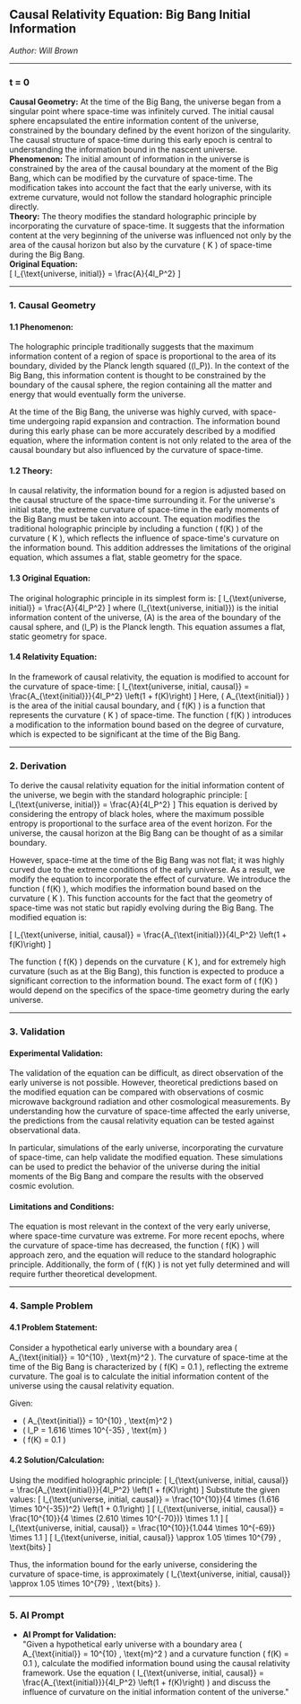 ## **Causal Relativity Equation:** Big Bang Initial Information

*Author: Will Brown*

---

### **t = 0**  
**Causal Geometry:** At the time of the Big Bang, the universe began from a singular point where space-time was infinitely curved. The initial causal sphere encapsulated the entire information content of the universe, constrained by the boundary defined by the event horizon of the singularity. The causal structure of space-time during this early epoch is central to understanding the information bound in the nascent universe.  
**Phenomenon:** The initial amount of information in the universe is constrained by the area of the causal boundary at the moment of the Big Bang, which can be modified by the curvature of space-time. The modification takes into account the fact that the early universe, with its extreme curvature, would not follow the standard holographic principle directly.  
**Theory:** The theory modifies the standard holographic principle by incorporating the curvature of space-time. It suggests that the information content at the very beginning of the universe was influenced not only by the area of the causal horizon but also by the curvature \( K \) of space-time during the Big Bang.  
**Original Equation:**  
\[
I_{\text{universe, initial}} = \frac{A}{4l_P^2}
\]

---

### **1. Causal Geometry**  
#### **1.1 Phenomenon:**  
The holographic principle traditionally suggests that the maximum information content of a region of space is proportional to the area of its boundary, divided by the Planck length squared (\(l_P\)). In the context of the Big Bang, this information content is thought to be constrained by the boundary of the causal sphere, the region containing all the matter and energy that would eventually form the universe.

At the time of the Big Bang, the universe was highly curved, with space-time undergoing rapid expansion and contraction. The information bound during this early phase can be more accurately described by a modified equation, where the information content is not only related to the area of the causal boundary but also influenced by the curvature of space-time.

#### **1.2 Theory:**  
In causal relativity, the information bound for a region is adjusted based on the causal structure of the space-time surrounding it. For the universe's initial state, the extreme curvature of space-time in the early moments of the Big Bang must be taken into account. The equation modifies the traditional holographic principle by including a function \( f(K) \) of the curvature \( K \), which reflects the influence of space-time's curvature on the information bound. This addition addresses the limitations of the original equation, which assumes a flat, stable geometry for the space.

#### **1.3 Original Equation:**  
The original holographic principle in its simplest form is:
\[
I_{\text{universe, initial}} = \frac{A}{4l_P^2}
\]
where \(I_{\text{universe, initial}}\) is the initial information content of the universe, \(A\) is the area of the boundary of the causal sphere, and \(l_P\) is the Planck length. This equation assumes a flat, static geometry for space.

#### **1.4 Relativity Equation:**  
In the framework of causal relativity, the equation is modified to account for the curvature of space-time:
\[
I_{\text{universe, initial, causal}} = \frac{A_{\text{initial}}}{4l_P^2} \left(1 + f(K)\right)
\]
Here, \( A_{\text{initial}} \) is the area of the initial causal boundary, and \( f(K) \) is a function that represents the curvature \( K \) of space-time. The function \( f(K) \) introduces a modification to the information bound based on the degree of curvature, which is expected to be significant at the time of the Big Bang.

---

### **2. Derivation**  

To derive the causal relativity equation for the initial information content of the universe, we begin with the standard holographic principle:
\[
I_{\text{universe, initial}} = \frac{A}{4l_P^2}
\]
This equation is derived by considering the entropy of black holes, where the maximum possible entropy is proportional to the surface area of the event horizon. For the universe, the causal horizon at the Big Bang can be thought of as a similar boundary.

However, space-time at the time of the Big Bang was not flat; it was highly curved due to the extreme conditions of the early universe. As a result, we modify the equation to incorporate the effect of curvature. We introduce the function \( f(K) \), which modifies the information bound based on the curvature \( K \). This function accounts for the fact that the geometry of space-time was not static but rapidly evolving during the Big Bang. The modified equation is:

\[
I_{\text{universe, initial, causal}} = \frac{A_{\text{initial}}}{4l_P^2} \left(1 + f(K)\right)
\]

The function \( f(K) \) depends on the curvature \( K \), and for extremely high curvature (such as at the Big Bang), this function is expected to produce a significant correction to the information bound. The exact form of \( f(K) \) would depend on the specifics of the space-time geometry during the early universe.

---

### **3. Validation**  

#### **Experimental Validation:**  
The validation of the equation can be difficult, as direct observation of the early universe is not possible. However, theoretical predictions based on the modified equation can be compared with observations of cosmic microwave background radiation and other cosmological measurements. By understanding how the curvature of space-time affected the early universe, the predictions from the causal relativity equation can be tested against observational data.

In particular, simulations of the early universe, incorporating the curvature of space-time, can help validate the modified equation. These simulations can be used to predict the behavior of the universe during the initial moments of the Big Bang and compare the results with the observed cosmic evolution.

#### **Limitations and Conditions:**  
The equation is most relevant in the context of the very early universe, where space-time curvature was extreme. For more recent epochs, where the curvature of space-time has decreased, the function \( f(K) \) will approach zero, and the equation will reduce to the standard holographic principle. Additionally, the form of \( f(K) \) is not yet fully determined and will require further theoretical development.

---

### **4. Sample Problem**  
#### **4.1 Problem Statement:**  
Consider a hypothetical early universe with a boundary area \( A_{\text{initial}} = 10^{10} \, \text{m}^2 \). The curvature of space-time at the time of the Big Bang is characterized by \( f(K) = 0.1 \), reflecting the extreme curvature. The goal is to calculate the initial information content of the universe using the causal relativity equation.

Given:
- \( A_{\text{initial}} = 10^{10} \, \text{m}^2 \)
- \( l_P = 1.616 \times 10^{-35} \, \text{m} \)
- \( f(K) = 0.1 \)

#### **4.2 Solution/Calculation:**  
Using the modified holographic principle:
\[
I_{\text{universe, initial, causal}} = \frac{A_{\text{initial}}}{4l_P^2} \left(1 + f(K)\right)
\]
Substitute the given values:
\[
I_{\text{universe, initial, causal}} = \frac{10^{10}}{4 \times (1.616 \times 10^{-35})^2} \left(1 + 0.1\right)
\]
\[
I_{\text{universe, initial, causal}} = \frac{10^{10}}{4 \times (2.610 \times 10^{-70})} \times 1.1
\]
\[
I_{\text{universe, initial, causal}} = \frac{10^{10}}{1.044 \times 10^{-69}} \times 1.1
\]
\[
I_{\text{universe, initial, causal}} \approx 1.05 \times 10^{79} \, \text{bits}
\]

Thus, the information bound for the early universe, considering the curvature of space-time, is approximately \( I_{\text{universe, initial, causal}} \approx 1.05 \times 10^{79} \, \text{bits} \).

---

### **5. AI Prompt**  
- **AI Prompt for Validation:**  
"Given a hypothetical early universe with a boundary area \( A_{\text{initial}} = 10^{10} \, \text{m}^2 \) and a curvature function \( f(K) = 0.1 \), calculate the modified information bound using the causal relativity framework. Use the equation \( I_{\text{universe, initial, causal}} = \frac{A_{\text{initial}}}{4l_P^2} \left(1 + f(K)\right) \) and discuss the influence of curvature on the initial information content of the universe."
